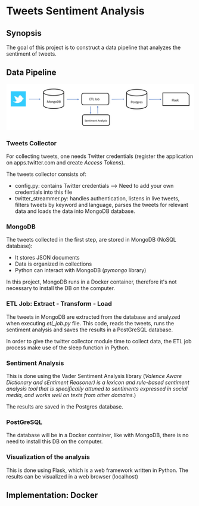 # Tweets Sentiment Analysis

## Synopsis
The goal of this project is to construct a data pipeline that analyzes the sentiment of tweets.

## Data Pipeline
![Screenshot](pipeline.png)


### Tweets Collector
For collecting tweets, one needs Twitter credentials (register the application on apps.twitter.com and create *Access Tokens*). 

The tweets collector consists of:
- config.py: contains Twitter credentials --> Need to add your own credentials into this file
- twitter_streammer.py: handles authentication, listens in live tweets, filters tweets by keyword and language, parses the tweets for relevant data and loads the data into MongoDB database.

### MongoDB
The tweets collected in the first step, are stored in MongoDB (NoSQL database):
- It stores JSON documents
- Data is organized in collections
- Python can interact with MongoDB (*pymongo* library)

In this project, MongoDB runs in a Docker container, therefore it's not necessary to install the DB on the computer.

### ETL Job: Extract - Transform - Load
The tweets in MongoDB are extracted from the database and analyzed when executing *etl_job.py* file. This code, reads the tweets, runs the sentiment analysis and saves the results in a PostGreSQL database.

In order to give the twitter collector module time to collect data, the ETL job process make use of the sleep function in Python.   


### Sentiment Analysis
This is done using the Vader Sentiment Analysis library (*Valence Aware Dictionary and sEntiment Reasoner) is a lexicon and rule-based sentiment analysis tool that is specifically attuned to sentiments expressed in social media, and works well on texts from other domains.*)

The results are saved in the Postgres database.


### PostGreSQL
The database will be in a Docker container, like with MongoDB, there is no need to install this DB on the computer.


### Visualization of the analysis
This is done using Flask, which is a web framework written in Python. The results can be visualized in a web browser (localhost)


## Implementation: Docker


